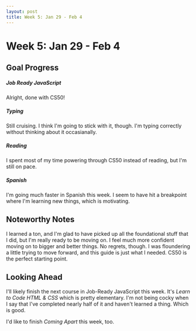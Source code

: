```yaml
---
layout: post
title: Week 5: Jan 29 - Feb 4
---
```

# Week 5: Jan 29 - Feb 4

## Goal Progress

##### Job Ready JavaScript
Alright, done with CS50! 

##### Typing
Still cruising. I think I'm going to stick with it, though. I'm typing correctly without thinking about it occasianally.

##### Reading
I spent most of my time powering through CS50 instead of reading, but I'm still on pace.

##### Spanish
I'm going much faster in Spanish this week. I seem to have hit a breakpoint where I'm learning new things, which is motivating.

## Noteworthy Notes
I learned a ton, and I'm glad to have picked up all the foundational stuff that I did, but I'm really ready to be moving on. I feel much more confident moving on to bigger and better things. No regrets, though. I was floundering a little trying to move forward, and this guide is just what I needed. CS50 is the perfect starting point.

## Looking Ahead
I'll likely finish the next course in Job-Ready JavaScript this week. It's *Learn to Code HTML & CSS* which is pretty elementary. I'm not being cocky when I say that I've completed nearly half of it and haven't learned a thing. Which is good.

I'd like to finish *Coming Apart* this week, too. 
